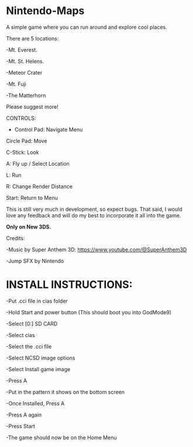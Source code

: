 # Nintendo-Maps
A simple game where you can run around and explore cool places.


There are 5 locations:

-Mt. Everest.

-Mt. St. Helens.

-Meteor Crater

-Mt. Fuji

-The Matterhorn


Please suggest more!


CONTROLS:

+ Control Pad: Navigate Menu

Circle Pad: Move

C-Stick: Look

A: Fly up / Select Location

L: Run

R: Change Render Distance

Start: Return to Menu


This is still very much in development, so expect bugs. That said, I would love any feedback and will do my best to incorporate it all into the game.


**Only on New 3DS.**


Credits:

-Music by Super Anthem 3D: https://www.youtube.com/@SuperAnthem3D

-Jump SFX by Nintendo


# INSTALL INSTRUCTIONS:

-Put .cci file in cias folder

-Hold Start and power button (This should boot you into GodMode9)

-Select [0:] SD CARD

-Select cias

-Select the .cci file

-Select NCSD image options

-Select Install game image

-Press A

-Put in the pattern it shows on the bottom screen

-Once Installed, Press A

-Press A again

-Press Start

-The game should now be on the Home Menu

